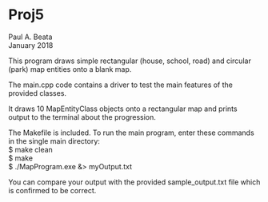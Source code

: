 # Proj5

Paul A. Beata  
January 2018

This program draws simple rectangular (house, school, road) and circular (park) map entities onto a blank map.

The main.cpp code contains a driver to test the main features of the provided classes.

It draws 10 MapEntityClass objects onto a rectangular map and prints output to the terminal about the progression.

The Makefile is included. To run the main program, enter these commands in the single main directory:  
$ make clean  
$ make  
$ ./MapProgram.exe &> myOutput.txt  

You can compare your output with the provided sample_output.txt file which is confirmed to be correct.
